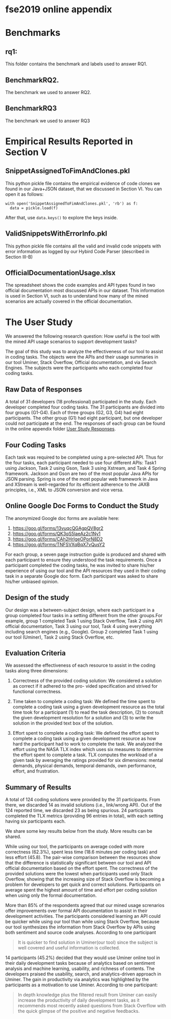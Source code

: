 # fse2019 online appendix
# Benchmarks
## rq1: 
This folder contains the benchmark and labels used to answer RQ1.

## BenchmarkRQ2. 
The benchmark we used to answer RQ2.

## BenchmarkRQ3
The benchmark we used to answer RQ3

# Empirical Results Reported in Section V
## SnippetAssignedToFimAndClones.pkl
This python pickle file contains the empirical evidence of code clones we found in our Java+JSON dataset, that we discussed in Section VI. You can open it as follows:

```
with open('SnippetAssignedToFimAndClones.pkl', 'rb') as f:
  data = pickle.load(f)
```

After that, use `data.keys()` to explore the keys inside.

## ValidSnippetsWithErrorInfo.pkl
This python pickle file contains all the valid and invalid code snippets with error information as logged by our Hybird Code Parser (described in Section III-B)

## OfficialDocumentationUsage.xlsx
The spreadsheet shows the code examples and API types found in two official documentation most discussed APIs in our dataset. This information is used in Section VI, such as to understand how many of the mined scenarios are actually covered in the official documentation.

# The User Study
We answered the following research question:
How useful is the tool with the mined API usage scenarios to support development tasks?

The goal of this study was to analyze the effectiveness of our tool to assist in coding tasks. The objects were the APIs and their
usage summaries in our tool Uminer, Stack Overflow, Official documentation, and via Search Engines. The subjects were the participants who each completed four coding tasks.

## Raw Data of Responses
A total of 31 developers (18 professional) participated in the study. Each developer completed four coding tasks. The 31 participants are divided into four groups (G1-G4). Each of three groups (G2, G3, G4) had eight participants. The other group (G1) had eight participant, but one developer could not participate at the end. The responses of each group can be found in the online appendix folder [User Study Responses](https://github.com/anonsubmissions/icse2019/tree/master/User%20Study%20Responses).   


## Four Coding Tasks 
Each task was required to be completed using a pre-selected API. Thus for the four tasks, each participant needed to use four different APIs: Task1 using Jackson, Task 2 using Gson, Task 3 using Xstream, and Task 4 Spring framework. Jackson and Gson are two of the most popular Java APIs for JSON parsing. Spring is one of the most popular web framework in Java and XStream is well-regarded for its efficient adherence to the JAXB principles, i.e., XML to JSON conversion and vice versa.

## Online Google Doc Forms to Conduct the Study
The anonymized Google doc forms are available here:
1. https://goo.gl/forms/13vuqcQGAgpQV8gr2
2. https://goo.gl/forms/QK3qS5laeAz2c1Ny1
3. https://goo.gl/forms/CAh2HrIgeOPorN8D2
4. https://goo.gl/forms/TNFSVXqBqX7vQusY2

For each group, a seven page instruction guide is produced and shared with each participant to ensure they understood the task requirements. Once a participant completed the coding tasks, he was invited to share his/her experience of using our tool and the API resources they used in their coding task in a separate Google doc form. Each participant was asked to share his/her unbiased opinion.

## Design of the study 
Our design was a between-subject design, where each participant in a group completed four tasks in a setting different from the other groups.For example, group 1 completed Task 1 using Stack Overflow, Task 2 using API official documentation, Task 3 using our tool, Task 4 using everything including search engines (e.g., Google). Group 2 completed Task 1 using our tool (Uminer), Task 2 using Stack Overflow, etc. 

## Evaluation Criteria
We assessed the effectiveness of each resource to assist in the coding tasks along three dimensions: 

1. Correctness of the provided coding solution: We considered a solution as correct if it adhered to the pro-
vided specification and strived for functional correctness.

2. Time taken to complete a coding task: We defined the time spent to complete a coding task using
a given development resource as the total time took for a participant (1) to read the task description, (2) to consult the
given development resolution for a solution and (3) to write the solution in the provided text box of the solution.

3. Effort spent to complete a coding task: We defined the effort spent to complete a coding task using a given development resource as how hard the participant had to work to complete the task. We analyzed the effort using the NASA TLX index which uses six measures to determine the effort spent to complete a task. TLX computes the workload of a given task by averaging the ratings provided for
six dimensions: mental demands, physical demands, temporal demands, own performance, effort, and frustration.

## Summary of Results 
A total of 124 coding solutions were provided by the 31 participants. From there, we discarded 14 as invalid solutions (i.e.,
link/wrong API). Out of the 124 reported time, we discarded 23 as being spurious. 24 participants completed the TLX metrics
(providing 96 entries in total), with each setting having six participants each. 

We share some key results below from the study. More results can be shared.

While using our tool, the participants on average coded with more correctness (62.3%), spent less time (18.6 minutes per coding task) and less effort (45.8). The pair-wise comparison between the resources show that the difference is statistically significant between our tool and API official documentation based on the effort spent. The correctness of the provided solutions
were the lowest when participants used only Stack Overflow, showing that the increasing size of Stack Overflow is becoming a problem for developers to get quick and correct solutions. Participants on average spent the highest amount of time and effort per coding solution when using only the formal documentation. 

More than 85% of the respondents agreed that our mined usage screnarios offer improvements over formal API
documentation to assist in their development activities. The participants considered learning an API could be quicker while using our tool  than while using Stack Overflow, because our tool synthesizes the information from Stack Overflow by APIs using both sentiment and source code analyses. According to one participant 
> It is quicker to find solution in Uminer(our tool) since the subject is well covered and useful information is collected.

14 participants (45.2%) decided that they would use Uminer online tool in their daily development tasks because of
analytics based on sentiment analysis and machine learning, usability, and richness of contents. The developers praised the
usability, search, and analytics-driven approach in Uminer. The gain in productivity via analytics was highlighted by the
participants as a motivation to use Uminer. According to one participant: 
> In depth knowledge plus the filtered result from Uminer can easily increase the productivity of daily development tasks, as it recommends most recently asked questions from Stack Overflow with the quick glimpse of the positive and negative feedbacks.



